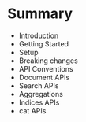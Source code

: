 # Summary

* [Introduction](README.md)
* Getting Started
* Setup
* Breaking changes
* API Conventions
* Document APIs
* Search APIs
* Aggregations
* Indices APIs
* cat APIs


